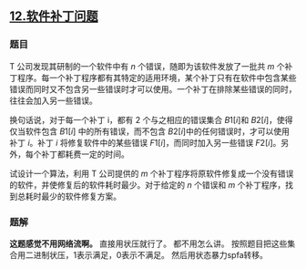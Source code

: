 ## [$12.$软件补丁问题](https://www.luogu.org/problemnew/show/P2761)
### 题目
T 公司发现其研制的一个软件中有 $n$ 个错误，随即为该软件发放了一批共 $m$ 个补丁程序。每一个补丁程序都有其特定的适用环境，某个补丁只有在软件中包含某些错误而同时又不包含另一些错误时才可以使用。一个补丁在排除某些错误的同时，往往会加入另一些错误。

换句话说，对于每一个补丁 i，都有 2 个与之相应的错误集合 $B1[i]$和 $B2[i]$，使得仅当软件包含 $B1[i]$ 中的所有错误，而不包含 $B2[i ]$中的任何错误时，才可以使用补丁 $i$。补丁 $i$ 将修复软件中的某些错误 $F1[i]$，而同时加入另一些错误 $F2[i]$。另外，每个补丁都耗费一定的时间。

试设计一个算法，利用 T 公司提供的 $m$ 个补丁程序将原软件修复成一个没有错误的软件，并使修复后的软件耗时最少。对于给定的 $n$ 个错误和 $m$ 个补丁程序，找到总耗时最少的软件修复方案。
### 题解
**这题感觉不用网络流啊。**
直接用状压就行了。
都不用怎么讲。
按照题目把这些集合用二进制状压，1表示满足，0表示不满足。
然后用状态暴力spfa转移。